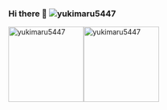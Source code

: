 <p align="left"><h3>Hi there 👋 <img src="https://komarev.com/ghpvc/?username=yukimaru5447&label=Profile%20views&color=0e75b6&style=flat" alt="yukimaru5447" /></h3></p>

<p align="left">
<img src="https://github-readme-stats.vercel.app/api/top-langs?username=yukimaru5447&show_icons=true&locale=en&layout=compact" height="150px"  alt="yukimaru5447" /><img src="https://github-readme-stats.vercel.app/api?username=yukimaru5447&show_icons=true&locale=en" height="150px" alt="yukimaru5447" />
</p>
